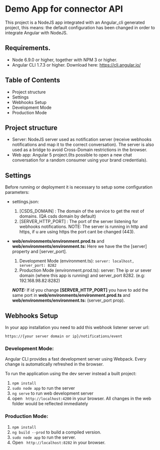 # Demo App for connector API

This project is a NodeJS app integrated with an Angular_cli generated project, this means: the default configuration has been changed in order to integrate Angular with NodeJS.

## Requirements. 

- Node 6.9.0 or higher, together with NPM 3 or higher.
- Angular CLI 1.7.3 or higher. Download here: https://cli.angular.io/

## Table of Contents

* Project structure
* Settings
* Webhooks Setup
* Development Mode
* Production Mode

## Project structure

- Server: NodeJS server used as notification server (receive webhooks notifications and map it to the correct conversation).
The server is also used as a bridge to avoid Cross-Domain restrictions in the browser.
- Web app: Angular 5 project.(Its possible to open a new chat conversation for a random consumer using your brand credentials).

## Settings
Before running or deployment it is necessary to setup some configuration parameters:
- settings.json:
  1. [CSDS_DOMAIN] : The domain of the service to get the rest of domains. (QA csds domain by default)
  1. [SERVER_HTTP_PORT] : The port of the server listening for webhooks notifications. NOTE: The server is running in http and
  https, if u are using https the port cant be changed (443).
- **web/environments/environment.prod.ts** and **web/environments/environment.ts:** 
Here we have the the [server] property and [server_port].
  1. Development Mode (environment.ts): ``server: localhost, server_port: 8282``
  1. Production Mode (environment.prod.ts): server: The ip or ur sever domain (where this app is running) and server_port 8282. (e.g: 192.168.98.82:8282)
  
  ***NOTE:*** If id you change **[SERVER_HTTP_PORT]** you have to add the same port in **web/environments/environment.prod.ts** and **web/environments/environment.ts:**  (server_port prop).
 
## Webhooks Setup 
In your app installation you need to add this webhook listener server url:<br/> 

``https://{your server domain or ip}/notifications/event``

### Development Mode:

Angular CLI provides a fast development server using Webpack. Every change is automatically refreshed in the browser.

To run the application using the dev server instead a built project:

1. ```npm install```
2. ```sudo node app``` to run the server
2. ```ng serve``` to run web development server
4. open ``` http://localhost:4200``` in your browser. All changes in the web folder would be reflected immediately

### Production Mode:

1. ```npm install```
2. ```ng build --prod```  to build a compiled version.
3. ``sudo node app`` to run the server.
4. Open ``` http://localhost:8282``` in your browser.
